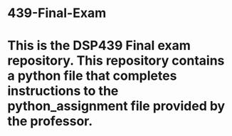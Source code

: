 # 439-Final-Exam

# This is the DSP439 Final exam repository. This repository contains a python file that completes instructions to the python_assignment file provided by the professor. 
